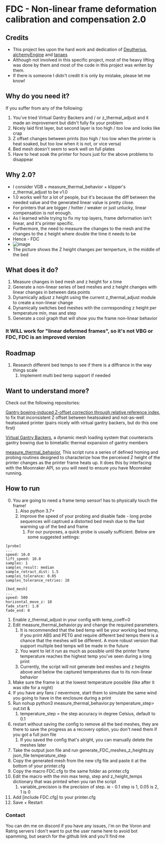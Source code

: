 # FDC - Non-linear frame deformation calibration and compensation 2.0

## Credits
* This project lies upon the hard work and dedication of [Deutherius](https://github.com/Deutherius), [alchemyEngine](https://github.com/alchemyEngine) and [tanaes]( https://github.com/tanaes)
* Although not involved in this specific project, most of the heavy lifting was done by them and most of the code in this project was writen by them.
* If there is someone I didn't credit it is only by mistake, please let me know!

## Why do you need it?
If you suffer from any of the following:
1) You've tried Virtual Gantry Backers and / or z_thermal_adjust and it made an improvement but didn't fully fix your problem
2) Nicely laid first layer, but second layer is too high / too low and looks like crap
3) Z offset changes between prints (too high / too low when the printer is heat soaked, but too low when it is not, or vice versa)
4) Bed mesh doesn't seem to work well on full plates
5) Have to heat soak the printer for hours just for the above problems to disappear

## Why 2.0?
* I consider VGB + measure_thermal_behavior + klipper's z_thermal_adjust to be v1.0
* 1.0 works well for a lot of people, but it's because the diff between the needed value and the generated linear value is pretty close.
* For printers that are bigger / hotter / weaker or just unlucky, linear compensation is not enough.
* As I learned while trying to fix my top layers, frame deformation isn't linear, and it's printer specific. 
* Furthermore, the need to measure the changes to the mesh and the changes to the z height where double the time it needs to be
* Hence - FDC
* ![image](https://user-images.githubusercontent.com/6442378/206245509-7aa45f54-f028-4fa7-9ada-b1f44663651c.png)
* The picture shows the Z height changes per temperture, in the middle of the bed

## What does it do?
1. Measure changes in bed mesh and z height for x time
2. Generate a non-linear series of bed meshes and z height changes with linear changes in between data points
3. Dynamically adjust z height using the current z_thermal_adjust module to create a non-linear change
4. Dynamically switches bed meshes with the corresponding z height per temperature min, max and step
5. Generate a cool graph that will show you the frame non-linear behavior

### It WILL work for "linear deformed frames", so it's not VBG or FDC, FDC is an improved version

## Roadmap 
1. Research different bed temps to see if there is a diffrance in the way things scale
   1. Implement multi bed temp support if needed

## Want to understand more?
Check out the following repositories:

[Gantry bowing-induced Z-offset correction through relative reference index](https://github.com/Deutherius/Gantry-bowing-induced-Z-offset-correction-through-relative-reference-index), to fix that inconsistent Z offset between heatsoaked and not-as-well heatsoaked printer (pairs nicely with virtual gantry backers, but do this one first)

[Virtual Gantry Backers](https://github.com/Deutherius/VGB), a dynamic mesh loading system that counteracts gantry bowing due to bimetallic thermal expansion of gantry members

[measure_thermal_behavior](https://github.com/alchemyEngine/measure_thermal_behavior), This script runs a series of defined homing and probing routines designed to characterize how the perceived Z height of the printer changes as the printer frame heats up. It does this by interfacing with the Moonraker API, so you will need to ensure you have Moonraker running.

## How to run 
0. You are going to need a frame temp sensor! has to physically touch the frame!
   1. Also python 3.7+
   2. Improve the speed of your probing and disable fade -  long probe sequences will captrued a distorted bed mesh due to the fast warming up of the bed and frame
      1. For our purposes, a quick probe is usually sufficient. Below are some suggested settings:

```
[probe]
...
speed: 10.0
lift_speed: 10.0
samples: 1
samples_result: median
sample_retract_dist: 1.5
samples_tolerance: 0.05
samples_tolerance_retries: 10

[bed_mesh]
...
speed: 500
horizontal_move_z: 10
fade_start: 1.0 
fade_end: 0
```
1. Enable z_thermal_adjust in your config with temp_coeff=0
2. Edit measure_thermal_behavior.py and change the required parameters.
   1. It is recommended that the bed temp will be your working bed temp, if you print ABS and PETG and require different bed temps there is a chance that the meshes will be different. A more robust version that support multiple bed temps will be made in the future
   2. You want to let it run as much as possible until the printer frame temperature reaches the highest temp you've seen during a long print
   3. Currently, the script will not generate bed meshes and z heights above and below the captured temperatures due to its non-linear behavior 
3. Make sure the frame is at the lowest temperature possible (like after it was idle for a night)
4. If you have any fans / nevermore, start them to simulate the same wind you going to have in the enclosure during a print
5. Run nohup python3 measure_thermal_behavior.py temperature_step> out.txt &
   1. temperature_step = the step accuracy in degree Celsius, default to 0.1
6. restart without saving the config to remove all the bed meshes, they are there to save the progress as a recovery option, you don't need them if you got a full json file
   1. If you saved the config that's alright, you can manually delete the meshes later
7. Take the output json file and run generate_FDC_meshes_z_heights.py json_file temperature_step
8. Copy the generated mesh from the new cfg file and paste it at the bottom of your printer.cfg
9. Copy the macro FDC.cfg to the same folder as printer.cfg
10. Edit the macro with the min max temp, step and z_height_temps dictionary that was printed when you ran the script
    1. variable_precision is the precision of step. ie - 0.1 step is 1, 0.05 is 2, 1 is 0
11. Add [include FDC.cfg] to your printer.cfg
12. Save + Restart

### Contact
You can dm me on discord if you have any issues, i'm on the Voron and Ratrig servers
I don't want to put the user name here to avoid bot spamming, but search for the github link and you'll find me